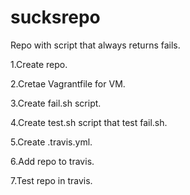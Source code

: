# sucksrepo

Repo with script that always returns fails.

1.Create repo.

2.Cretae Vagrantfile for VM.

3.Create fail.sh script.

4.Create test.sh script that test fail.sh.

5.Create .travis.yml.

6.Add repo to travis.

7.Test repo in travis.
